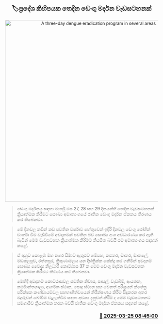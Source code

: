 <p align='center'><b><h2 align='center' title='A three-day dengue eradication program in several areas'>🏷ප්‍රදේශ කිහිපයක තෙදින ඩෙංගු මර්දන වැඩසටහනක්</h2></b></p>
<p align='center'><img src='https://helakuru.sgp1.cdn.digitaloceanspaces.com/esana/images/lib/dengue.jpg' width='600' alt='A three-day dengue eradication program in several areas'></p>

> ඩෙංගු මර්දනය සඳහා මාර්තු මස 27, 28 සහ 29 දිනයන්හි තෙදින වැඩසටහනක් ක්‍රියාත්මක කිරීමට සෞඛ්‍ය අමාත්‍යංශයේ ජාතික ඩෙංගු මර්දන ඒකකය තීරණය කර තිබෙනවා.

> මේ දිනවල කඩින් කඩ පවතින වර්ෂාව හේතුවෙන් ඉදිරි දිනවල ඩෙංගු රෝගීන් වාර්තා වීම වැඩිවීමේ අවදානමක් පවතින බව සෞඛ්‍ය අංශ අවධාරණය කර ඇති බැවින් මෙම වැඩසටහන ක්‍රියාත්මක කිරීමට නියමිත බවයි එම අමාත්‍යංශය සඳහන් කළේ.

> ඒ අනුව කොළඹ මහ නගර සීමාව ඇතුළුව ගම්පහ, කළුතර, මාතර, මාතලේ, මඩකලපුව, රත්නපුර, ත්‍රිකුණාමලය යන දිස්ත්‍රික්ක කේන්ද්‍ර කර ගනිමින් අවදානම් සෞඛ්‍ය වෛද්‍ය නිලධාරී කොට්ඨාස 37 ක මෙම ඩෙංගු මර්දන වැඩසටහන ක්‍රියාත්මක කිරීමට තීරණය කර තිබෙනවා.

> මෙහිදී අවදානම් කොට්ඨාසවල පවතින නිවාස, පාසල්, වැඩබිම්, ආයතන, කර්මාන්තශාලා, ආගමික ස්ථාන, පොදු ස්ථාන සහ වෙනත් පරිශ්‍රයන් ක්ෂේත්‍ර පරීක්ෂක කණ්ඩායම්වල සහභාගීත්වයෙන් නිරීක්ෂණය කිරීම සිදුකරන අතර මදුරුවන් බෝවීම වැළැක්වීම සඳහා අවශ්‍ය දැනුවත් කිරීම් ද මෙම වැඩසටහනට සමගාමීව ක්‍රියාත්මක කරන බවයි ජාතික ඩෙංගු මර්දන ඒකකය සඳහන් කළේ.



<h3 align='right'><a href='https://www.helakuru.lk/esana/p/108610/'>📅 2025-03-25 08:45:00</a></h3>
